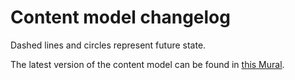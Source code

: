# Content model changelog 

Dashed lines and circles represent future state.

The latest version of the content model can be found in [this Mural](https://app.mural.co/t/vagov6717/m/vagov6717/1658937741729/88cc653ce1bed251e60940c147867eb061496070?sender=ud7d3055567694e54f0133356).
